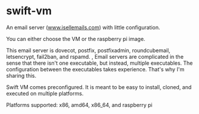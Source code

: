 # swift-vm
An email server (www.isellemails.com) with little configuration.

You can either choose the VM or the raspberry pi image.

This email server is dovecot, postfix, postfixadmin, roundcubemail, letsencrypt, fail2ban, and rspamd.
,
Email servers are complicated in the sense that there isn't one executable, but instead, multiple executables. The configuration between the executables takes experience. That's why I'm sharing this.

Swift VM comes preconfigured. It is meant to be easy to install, cloned, and executed on multiple platforms.

Platforms supported:
x86, amd64, x86_64, and raspberry pi
